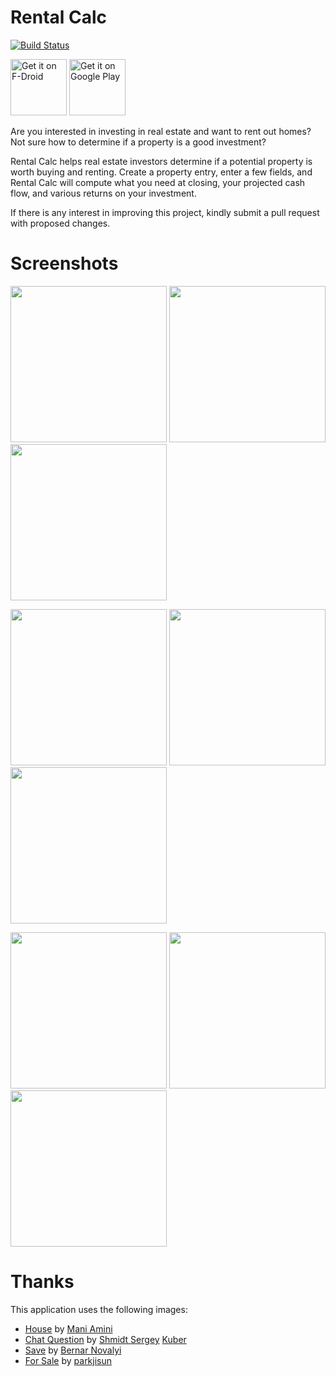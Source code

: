 # Rental Calc

[![Build Status](https://travis-ci.org/brarcher/rental-calc.svg?branch=master)](https://travis-ci.org/brarcher/rental-calc)

<a href="https://f-droid.org/repository/browse/?fdid=protect.rentalcalc" target="_blank">
<img src="https://f-droid.org/badge/get-it-on.png" alt="Get it on F-Droid" height="90"/></a>
<a href="https://play.google.com/store/apps/details?id=protect.rentalcalc" target="_blank">
<img src="https://play.google.com/intl/en_us/badges/images/generic/en-play-badge.png" alt="Get it on Google Play" height="90"/></a>

Are you interested in investing in real estate and want to rent out homes? Not sure how to determine if a property is a good investment?

Rental Calc helps real estate investors determine if a potential property is worth buying and renting. Create a property entry, enter a few fields, and Rental Calc will compute what you need at closing, your projected cash flow, and various returns on your investment.

If there is any interest in improving this project, kindly submit a pull request with proposed changes.

# Screenshots
[<img src="https://cloud.githubusercontent.com/assets/5264535/25881817/3aebfa40-350d-11e7-80ff-6edda7b79426.png" width=250>](https://cloud.githubusercontent.com/assets/5264535/25881817/3aebfa40-350d-11e7-80ff-6edda7b79426.png)
[<img src="https://cloud.githubusercontent.com/assets/5264535/25881820/3e2ae414-350d-11e7-88c2-3369edcbf0c4.png" width=250>](https://cloud.githubusercontent.com/assets/5264535/25881820/3e2ae414-350d-11e7-88c2-3369edcbf0c4.png)
[<img src="https://cloud.githubusercontent.com/assets/5264535/26523272/ff2d3d6a-42e1-11e7-9eb8-566613e5e257.png" width=250>](https://cloud.githubusercontent.com/assets/5264535/26523272/ff2d3d6a-42e1-11e7-9eb8-566613e5e257.png)

[<img src="https://cloud.githubusercontent.com/assets/5264535/26262712/b2318b68-3ca3-11e7-9ec6-24edb36182b2.png" width=250>](https://cloud.githubusercontent.com/assets/5264535/26262712/b2318b68-3ca3-11e7-9ec6-24edb36182b2.png)
[<img src="https://cloud.githubusercontent.com/assets/5264535/26523261/a9e988a4-42e1-11e7-8fcf-d1831d25c6d0.png" width=250>](https://cloud.githubusercontent.com/assets/5264535/26523261/a9e988a4-42e1-11e7-8fcf-d1831d25c6d0.png)
[<img src="https://cloud.githubusercontent.com/assets/5264535/25881827/43da4f6c-350d-11e7-9344-d6ce44ba8fdc.png" width=250>](https://cloud.githubusercontent.com/assets/5264535/25881827/43da4f6c-350d-11e7-9344-d6ce44ba8fdc.png)

[<img src="https://cloud.githubusercontent.com/assets/5264535/25881828/4743fcac-350d-11e7-8e9c-85c8c0d68d9f.png" width=250>](https://cloud.githubusercontent.com/assets/5264535/25881828/4743fcac-350d-11e7-8e9c-85c8c0d68d9f.png)
[<img src="https://cloud.githubusercontent.com/assets/5264535/25881830/484dfbe8-350d-11e7-9c76-d95f85a01a78.png" width=250>](https://cloud.githubusercontent.com/assets/5264535/25881830/484dfbe8-350d-11e7-9c76-d95f85a01a78.png)
[<img src="https://cloud.githubusercontent.com/assets/5264535/25881831/49596194-350d-11e7-9a4a-2c7f9036ac59.png" width=250>](https://cloud.githubusercontent.com/assets/5264535/25881831/49596194-350d-11e7-9a4a-2c7f9036ac59.png)

# Thanks

This application uses the following images:
- [House](https://thenounproject.com/term/house/41030/) by
[Mani Amini](https://thenounproject.com/man1/)
- [Chat Question](https://thenounproject.com/term/question/562370/) by [Shmidt Sergey](https://thenounproject.com/monstercritic/)
[Kuber](https://thenounproject.com/funkyiconz26/)
- [Save](https://thenounproject.com/term/save/716011) by [Bernar Novalyi](https://thenounproject.com/bernar.novalyi)
- [For Sale](https://thenounproject.com/term/for-sale/716241/) by [parkjisun](https://thenounproject.com/naripuru/)
